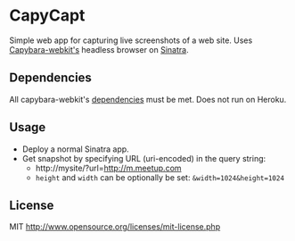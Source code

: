 CapyCapt
========
Simple web app for capturing live screenshots of a web site. Uses [Capybara-webkit's](https://github.com/thoughtbot/capybara-webkit) headless browser on [Sinatra](http://sinatrarb.com).

Dependencies
------------
All capybara-webkit's [dependencies](https://github.com/thoughtbot/capybara-webkit/blob/master/README.md) must be met. Does not run on Heroku.

Usage
-----
* Deploy a normal Sinatra app.
* Get snapshot by specifying URL (uri-encoded) in the query string:
	* http://mysite/?url=http://m.meetup.com
	* `height` and `width` can be optionally be set: `&width=1024&height=1024`

License
-------
MIT http://www.opensource.org/licenses/mit-license.php
